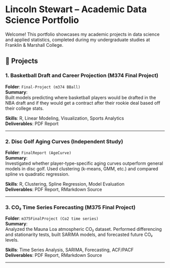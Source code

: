 # Lincoln Stewart – Academic Data Science Portfolio

Welcome! This portfolio showcases my academic projects in data science and applied statistics, completed during my undergraduate studies at Franklin & Marshall College.

## 📂 Projects

### 1. **Basketball Draft and Career Projection (M374 Final Project)**
**Folder**: `Final-Project (m374 BBall)`  
**Summary**:  
Built models predicting where basketball players would be drafted in the NBA draft and if they would get a contract after their rookie deal based off their college stats. 

**Skills**: R, Linear Modeling, Visualization, Sports Analytics  
**Deliverables**: PDF Report

---

### 2. **Disc Golf Aging Curves (Independent Study)**
**Folder**: `FinalReport (AgeCurve)`  
**Summary**:  
Investigated whether player-type-specific aging curves outperform general models in disc golf. Used clustering (k-means, GMM, etc.) and compared spline vs quadratic regression.

**Skills**: R, Clustering, Spline Regression, Model Evaluation  
**Deliverables**: PDF Report, RMarkdown Source

---

### 3. **CO₂ Time Series Forecasting (M375 Final Project)**
**Folder**: `m375FinalProject (Co2 time series)`  
**Summary**:  
Analyzed the Mauna Loa atmospheric CO₂ dataset. Performed differencing and stationarity tests, built SARIMA models, and forecasted future CO₂ levels.

**Skills**: Time Series Analysis, SARIMA, Forecasting, ACF/PACF  
**Deliverables**: PDF Report, RMarkdown Source

---

